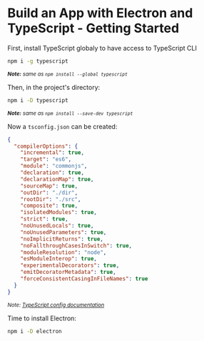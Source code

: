 # Build an App with Electron and TypeScript - Getting Started

First, install TypeScript globaly to have access to TypeScript CLI

```bash
npm i -g typescript
```
<small>_**Note:** same as `npm install --global typescript`_</small>

Then, in the project's directory:
```bash
npm i -D typescript
```
<small>_**Note:** same as `npm install --save-dev typescript`_</small>

Now a `tsconfig.json` can be created:
```json
{
  "compilerOptions": {
    "incremental": true,
    "target": "es6",
    "module": "commonjs",
    "declaration": true,
    "declarationMap": true,
    "sourceMap": true,
    "outDir": "./dir",
    "rootDir": "./src",
    "composite": true,
    "isolatedModules": true,
    "strict": true,
    "noUnusedLocals": true,
    "noUnusedParameters": true,
    "noImplicitReturns": true,
    "noFallthroughCasesInSwitch": true,
    "moduleResolution": "node",
    "esModuleInterop": true,
    "experimentalDecorators": true,
    "emitDecoratorMetadata": true,
    "forceConsistentCasingInFileNames": true
  }
}
```
<small>_*Note:* [TypeScript config documentation](https://www.typescriptlang.org/docs/handbook/tsconfig-json.html)_</small>

Time to install Electron:
```bash
npm i -D electron
```
